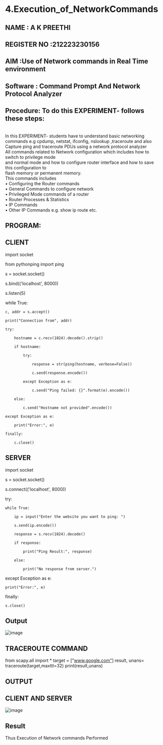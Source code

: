 # 4.Execution_of_NetworkCommands
## NAME : A K PREETHI
## REGISTER NO :212223230156
## AIM :Use of Network commands in Real Time environment
## Software : Command Prompt And Network Protocol Analyzer
## Procedure: To do this EXPERIMENT- follows these steps:
<BR>
In this EXPERIMENT- students have to understand basic networking commands e.g cpdump, netstat, ifconfig, nslookup ,traceroute and also Capture ping and traceroute PDUs using a network protocol analyzer 
<BR>
All commands related to Network configuration which includes how to switch to privilege mode
<BR>
and normal mode and how to configure router interface and how to save this configuration to
<BR>
flash memory or permanent memory.
<BR>
This commands includes
<BR>
• Configuring the Router commands
<BR>
• General Commands to configure network
<BR>
• Privileged Mode commands of a router 
<BR>
• Router Processes & Statistics
<BR>
• IP Commands
<BR>
• Other IP Commands e.g. show ip route etc.
<BR>

## PROGRAM:
## CLIENT
import socket 

from pythonping import ping

s = socket.socket()

s.bind(('localhost', 8000))

s.listen(5)

while True:

    c, addr = s.accept()
    
    print("Connection from", addr)
    
    try:
    
        hostname = c.recv(1024).decode().strip()
        
        if hostname:
        
            try:
            
                response = str(ping(hostname, verbose=False))
                
                c.send(response.encode())
                
            except Exception as e:
            
                c.send("Ping failed: {}".format(e).encode())
                
        else:
        
            c.send("Hostname not provided".encode())
            
    except Exception as e:
    
        print("Error:", e)
        
    finally:
    
        c.close()
## SERVER
import socket

s = socket.socket()

s.connect(('localhost', 8000))

try:

    while True:
    
        ip = input("Enter the website you want to ping: ")
        
        s.send(ip.encode())
        
        response = s.recv(1024).decode()
        
        if response:
        
            print("Ping Result:", response)
            
        else:
        
            print("No response from server.")
            
except Exception as e:

    print("Error:", e)
    
finally:

    s.close()


## Output
![image](https://github.com/PREETHI3312/4.Execution_of_NetworkCommends/assets/151625222/4a52ab17-4603-4345-8ff1-bc2d243d70be)

## TRACEROUTE COMMAND

from scapy.all import *
target = ["www.google.com"]
result, unans= traceroute(target,maxttl=32)
print(result,unans)

## OUTPUT
## CLIENT AND SERVER
![image](https://github.com/PREETHI3312/4.Execution_of_NetworkCommends/assets/151625222/1d0ce382-02bd-4141-a6e1-24dd8e2cce8e)




## Result
Thus Execution of Network commands Performed 
